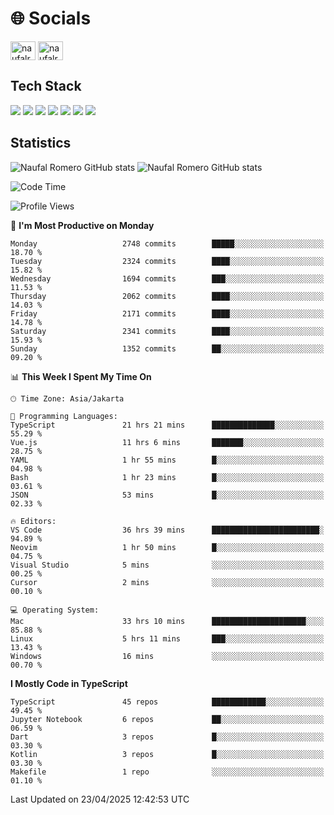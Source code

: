 <h1 align="">🌐 Socials</h1>
<p align="left">
<a href="https://linkedin.com/in/naufal-romero-putra-pratama-9ab816177/" target="blank"><img align="center" src="https://raw.githubusercontent.com/rahuldkjain/github-profile-readme-generator/master/src/images/icons/Social/linked-in-alt.svg" alt="naufalromero" height="30" width="40" /></a>
<a href="https://instagram.com/naufalromero" target="blank"><img align="center" src="https://raw.githubusercontent.com/rahuldkjain/github-profile-readme-generator/master/src/images/icons/Social/instagram.svg" alt="naufalromero" height="30" width="40" /></a>
</p>


<h2 align="">Tech Stack</h2>
<div align="">
  <img src="https://img.shields.io/badge/next.js-000000?style=for-the-badge&logo=nextdotjs&logoColor=white"/>
 <img src="https://img.shields.io/badge/typescript-%23007ACC.svg?style=for-the-badge&logo=typescript&logoColor=white"/>
 <img src="https://img.shields.io/badge/react-%2320232a.svg?style=for-the-badge&logo=react&logoColor=%2361DAFB"/>
 <img src="https://img.shields.io/badge/tailwindcss-%2338B2AC.svg?style=for-the-badge&logo=tailwind-css&logoColor=white"/>
 <img src="https://img.shields.io/badge/Prisma-3982CE?style=for-the-badge&logo=Prisma&logoColor=white"/>
 <img src="https://img.shields.io/badge/javascript-%23323330.svg?style=for-the-badge&logo=javascript&logoColor=%23F7DF1E"/>
 <img src="https://img.shields.io/badge/java-%23ED8B00.svg?style=for-the-badge&logo=openjdk&logoColor=white"/>
</div>


<h2 align="">Statistics</h2>
<div align="">
<img src="https://github-readme-stats-xi-nine-74.vercel.app/api?username=romves&show_icons=true&theme=tokyonight&include_all_commits=true&count_private=true" alt="Naufal Romero GitHub stats"/>
<img src="https://github-readme-stats-xi-nine-74.vercel.app/api/top-langs/?username=romves&theme=tokyonight&hide_border=false&include_all_commits=true&count_private=true&layout=compact" alt="Naufal Romero GitHub stats"/>
</div>

<!--START_SECTION:waka-->
![Code Time](http://img.shields.io/badge/Code%20Time-2%2C330%20hrs%2019%20mins-blue)

![Profile Views](http://img.shields.io/badge/Profile%20Views-2-blue)

📅 **I'm Most Productive on Monday** 

```text
Monday                   2748 commits        █████░░░░░░░░░░░░░░░░░░░░   18.70 % 
Tuesday                  2324 commits        ████░░░░░░░░░░░░░░░░░░░░░   15.82 % 
Wednesday                1694 commits        ███░░░░░░░░░░░░░░░░░░░░░░   11.53 % 
Thursday                 2062 commits        ████░░░░░░░░░░░░░░░░░░░░░   14.03 % 
Friday                   2171 commits        ████░░░░░░░░░░░░░░░░░░░░░   14.78 % 
Saturday                 2341 commits        ████░░░░░░░░░░░░░░░░░░░░░   15.93 % 
Sunday                   1352 commits        ██░░░░░░░░░░░░░░░░░░░░░░░   09.20 % 
```


📊 **This Week I Spent My Time On** 

```text
🕑︎ Time Zone: Asia/Jakarta

💬 Programming Languages: 
TypeScript               21 hrs 21 mins      ██████████████░░░░░░░░░░░   55.29 % 
Vue.js                   11 hrs 6 mins       ███████░░░░░░░░░░░░░░░░░░   28.75 % 
YAML                     1 hr 55 mins        █░░░░░░░░░░░░░░░░░░░░░░░░   04.98 % 
Bash                     1 hr 23 mins        █░░░░░░░░░░░░░░░░░░░░░░░░   03.61 % 
JSON                     53 mins             █░░░░░░░░░░░░░░░░░░░░░░░░   02.33 % 

🔥 Editors: 
VS Code                  36 hrs 39 mins      ████████████████████████░   94.89 % 
Neovim                   1 hr 50 mins        █░░░░░░░░░░░░░░░░░░░░░░░░   04.75 % 
Visual Studio            5 mins              ░░░░░░░░░░░░░░░░░░░░░░░░░   00.25 % 
Cursor                   2 mins              ░░░░░░░░░░░░░░░░░░░░░░░░░   00.10 % 

💻 Operating System: 
Mac                      33 hrs 10 mins      █████████████████████░░░░   85.88 % 
Linux                    5 hrs 11 mins       ███░░░░░░░░░░░░░░░░░░░░░░   13.43 % 
Windows                  16 mins             ░░░░░░░░░░░░░░░░░░░░░░░░░   00.70 % 
```

**I Mostly Code in TypeScript** 

```text
TypeScript               45 repos            ████████████░░░░░░░░░░░░░   49.45 % 
Jupyter Notebook         6 repos             ██░░░░░░░░░░░░░░░░░░░░░░░   06.59 % 
Dart                     3 repos             █░░░░░░░░░░░░░░░░░░░░░░░░   03.30 % 
Kotlin                   3 repos             █░░░░░░░░░░░░░░░░░░░░░░░░   03.30 % 
Makefile                 1 repo              ░░░░░░░░░░░░░░░░░░░░░░░░░   01.10 % 
```




 Last Updated on 23/04/2025 12:42:53 UTC
<!--END_SECTION:waka-->
